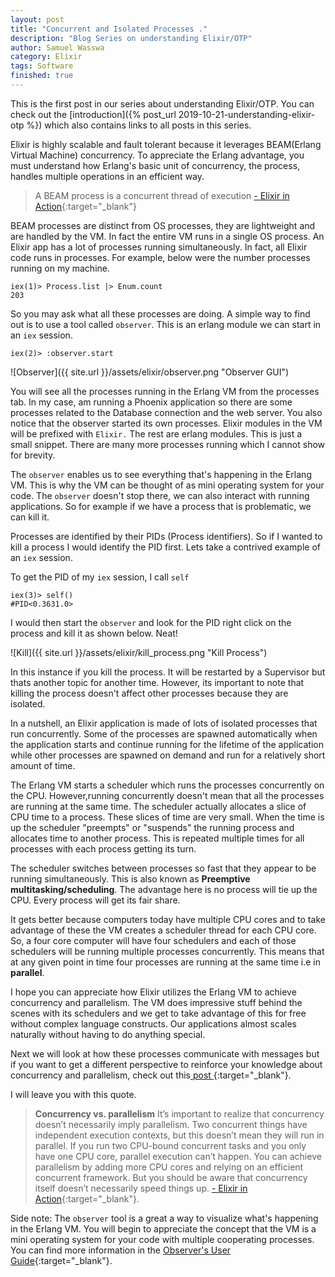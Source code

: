 ```yaml
---
layout: post
title: "Concurrent and Isolated Processes ."
description: "Blog Series on understanding Elixir/OTP"
author: Samuel Wasswa
category: Elixir
tags: Software
finished: true
---
```

This is the first post in our series about understanding Elixir/OTP. You can check out the [introduction]({% post_url 2019-10-21-understanding-elixir-otp %}) which also contains links to all posts in this series.

Elixir is highly scalable and fault tolerant because it leverages BEAM(Erlang Virtual Machine) concurrency. To appreciate the Erlang advantage, you must understand how Erlang's basic unit of concurrency, the process, handles multiple operations in an efficient way.

> A BEAM process is a concurrent thread of execution
> [ - Elixir in Action](https://www.manning.com/books/elixir-in-action-second-edition){:target="_blank"}

BEAM processes are distinct from OS processes, they are lightweight and are handled by the VM. In fact the entire VM runs in a single OS process. An Elixir app has a lot of processes running simultaneously. In fact, all Elixir code runs in processes. For example, below were the number processes running on my machine.

    iex(1)> Process.list |> Enum.count
    203

So you may ask what all these processes are doing. A simple way to find out is to use a tool called `observer`. This is an erlang module we can start in an `iex` session.

    iex(2)> :observer.start

![Observer]({{ site.url }}/assets/elixir/observer.png "Observer GUI")

You will see all the processes running in the Erlang VM from the processes tab. In my case, am running a Phoenix application so there are some processes related to the Database connection and the web server. You also notice that the observer started its own processes. Elixir modules in the VM will be prefixed with `Elixir.` The rest are erlang modules. This is just a small snippet. There are many more processes running which I cannot show for brevity.

The `observer` enables us to see everything that's happening in the Erlang VM. This is why the VM can be thought of as mini operating system for your code. The `observer` doesn't stop there, we can also interact with running applications. So for example if we have a process that is problematic, we can kill it.

Processes are identified by their PIDs (Process identifiers). So if I wanted to kill a process I would identify the PID first.
Lets take a contrived example of an `iex` session.

To get the PID of my `iex` session, I call `self`

    iex(3)> self()
    #PID<0.3631.0>

I would then start the `observer` and look for the PID right click on the process and kill it as shown below. Neat!

![Kill]({{ site.url }}/assets/elixir/kill_process.png "Kill Process")

In this instance if you kill the process. It will be restarted by a Supervisor but thats another topic for another time. However, its important to note that killing the process doesn't affect other processes because they are isolated.

In a nutshell, an Elixir application is made of lots of isolated processes that run concurrently. Some of the processes are spawned automatically when the application starts and continue running for the lifetime of the application while other processes are spawned on demand and run for a relatively short amount of time.

The Erlang VM starts a scheduler which runs the processes concurrently on the CPU.  However,running concurrently doesn't mean that all the processes are running at the same time. The scheduler actually allocates a slice of CPU time to a process. These slices of time are very small. When the time is up the scheduler "preempts" or "suspends" the running process and allocates time to another process. This is repeated multiple times for all processes with each process getting its turn.

The scheduler switches between processes so fast that they appear to be running simultaneously. This is also known as **Preemptive multitasking/scheduling**. The advantage here is no process will tie up the CPU. Every process will get its fair share.

It gets better because computers today have multiple CPU cores and to take advantage of these the VM creates a scheduler thread for each CPU core. So, a four core computer will have four schedulers and each of those schedulers will be running multiple processes concurrently. This means that at any given point in time four processes are running at the same time i.e in **parallel**.

I hope you can appreciate how Elixir utilizes the Erlang VM to achieve concurrency and parallelism. The VM does impressive stuff behind the scenes with its schedulers and we get to take advantage of this for free without complex language constructs. Our applications almost scales naturally without having to do anything special.

Next we will look at how these processes communicate with messages but if you want to get a different perspective to reinforce your knowledge about concurrency and parallelism, check out this[ post ](http://nathanmlong.com/2017/06/concurrency-vs-paralellism/){:target="_blank"}.

I will leave you with this quote.

> **Concurrency vs. parallelism**
>It’s important to realize that concurrency doesn’t necessarily imply parallelism. Two concurrent
>things have independent execution contexts, but this doesn’t mean they will run
>in parallel. If you run two CPU-bound concurrent tasks and you only have one CPU core,
>parallel execution can’t happen. You can achieve parallelism by adding more CPU cores
>and relying on an efficient concurrent framework. But you should be aware that concurrency
>itself doesn’t necessarily speed things up.
>[ - Elixir in Action](https://www.manning.com/books/elixir-in-action-second-edition){:target="_blank"}.



Side note: The `observer` tool is a great a way to visualize what's happening in the Erlang VM. You will begin to appreciate the concept that the VM is a mini operating system for your code with multiple cooperating processes. You can find more information in the [ Observer's User Guide](http://erlang.org/doc/apps/observer/observer_ug.html){:target="_blank"}.









